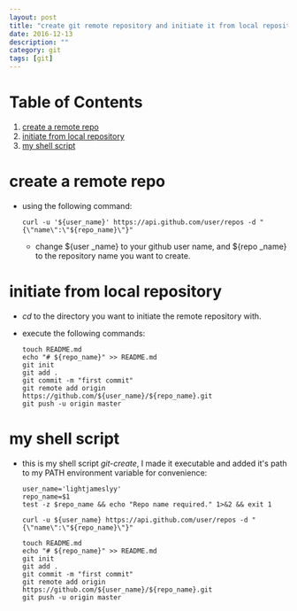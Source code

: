 ```yaml
---
layout: post
title: "create git remote repository and initiate it from local repository"
date: 2016-12-13
description: ""
category: git
tags: [git]
---
```


# Table of Contents

1.  [create a remote repo](#orgb6f7e40)
2.  [initiate from local repository](#org31458e8)
3.  [my shell script](#orgc68fb5d)



<a id="orgb6f7e40"></a>

# create a remote repo

-   using the following command:
    
        curl -u '${user_name}' https://api.github.com/user/repos -d "{\"name\":\"${repo_name}\"}"
    
    -   change ${user \_name} to your github user name, and ${repo \_name} to the repository name you want to create.


<a id="org31458e8"></a>

# initiate from local repository

-   *cd* to the directory you want to initiate the remote repository with.
-   execute the following commands:
    
        touch README.md
        echo "# ${repo_name}" >> README.md
        git init
        git add .
        git commit -m "first commit"
        git remote add origin https://github.com/${user_name}/${repo_name}.git
        git push -u origin master


<a id="orgc68fb5d"></a>

# my shell script

-   this is my shell script *git-create*, I made it executable and added it's path to my PATH environment variable for convenience:
    
        user_name='lightjameslyy'
        repo_name=$1
        test -z $repo_name && echo "Repo name required." 1>&2 && exit 1
        
        curl -u ${user_name} https://api.github.com/user/repos -d "{\"name\":\"${repo_name}\"}"
        
        touch README.md
        echo "# ${repo_name}" >> README.md
        git init
        git add .
        git commit -m "first commit"
        git remote add origin https://github.com/${user_name}/${repo_name}.git
        git push -u origin master

